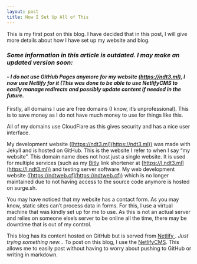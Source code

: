 ```yaml
---
layout: post
title: How I Set Up All of This
---
```

This is my first post on this blog. I have decided that in this post, I will give more details about how I have set up my website and blog.

### *Some information in this article is outdated. I may make an updated version soon:*

#### - *I do not use GitHub Pages anymore for my website (https://ndt3.ml), I now use Netlify for it (This was done to be able to use NetlifyCMS to easily manage redirects and possibly update content if needed in the future.*

Firstly, all domains I use are free domains (I know, it’s unprofessional). This is to save money as I do not have much money to use for things like this.

All of my domains use CloudFlare as this gives security and has a nice user interface.

My development website ([https://ndt3.ml](https://ndt3.ml))
was made with Jekyll and is hosted on GitHub. This is the website I refer to when I say “my website”. This domain name does not host just a single website. It is used for multiple services (such as my [Bitly](https://bitly.com) link shortener at [https://l.ndt3.ml](https://l.ndt3.ml)) and testing server software. My web development website ([https://ndtweb.cf](https://ndtweb.cf)) which is no longer maintained due to not having access to the source code anymore is hosted on surge.sh.

You may have noticed that my website has a contact form. As you may know, static sites can’t process data in forms. For this, I use a virtual machine that was kindly set up for me to use. As this is not an actual server and relies on someone else’s server to be online all the time, there may be downtime that is out of my control.

This blog has its content hosted on GitHub but is served from [Netlify ](https://netlify.com). *Just trying something new…* To post on this blog, I use the [NetlifyCMS](https://www.netlifycms.org/). This allows me to easily post without having to worry about pushing to GitHub or writing in markdown.
